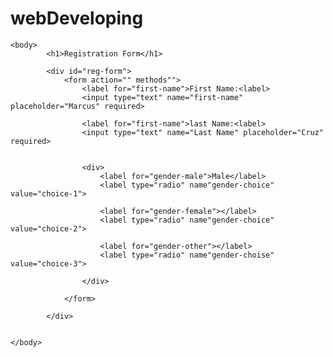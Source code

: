 # webDeveloping

<!DOCTYPE html>
<html>
	<head>
		<title>The life is a collection of experience</title>
	</head>
	
	<body>
			<h1>Registration Form</h1>
			
			<div id="reg-form">
				<form action="" methods"">
					<label for="first-name">First Name:<label>
					<input type="text" name="first-name" placeholder="Marcus" required>
					
					<label for="first-name">last Name:<label>
					<input type="text" name="Last Name" placeholder="Cruz" required>
					
					
					<div>
						<label for="gender-male">Male</label>
						<label type="radio" name"gender-choice" value="choice-1">
						
						<label for="gender-female"></label>
						<label type="radio" name"gender-choice" value="choice-2">
						
						<label for="gender-other"></label>
						<label type="radio" name"gender-choise" value="choice-3">
					
					</div>
					
				</form>
			
			</div>
		
		
	</body>
</html>
